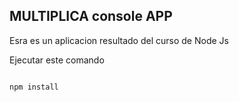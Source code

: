 ## MULTIPLICA console APP

Esra es un aplicacion resultado del curso de Node Js


Ejecutar este comando

```

npm install

```